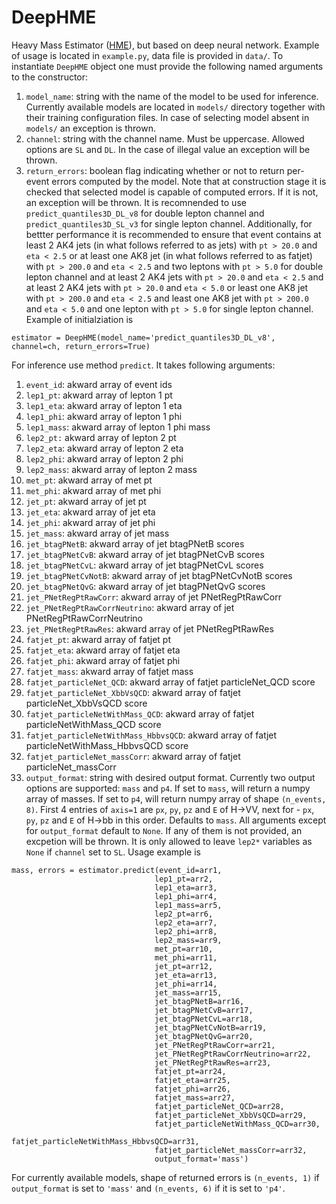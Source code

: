 # DeepHME
Heavy Mass Estimator ([HME](https://journals.aps.org/prd/abstract/10.1103/PhysRevD.96.035007)), but based on deep neural network.
Example of usage is located in `example.py`, data file is provided in `data/`. To instantiate `DeepHME` object one must provide the following named arguments to the constructor:
1. `model_name`: string with the name of the model to be used for inference. Currently available models are located in `models/` directory together with their training configuration files. In case of selecting model absent in `models/` an exception is thrown.
2. `channel`: string with the channel name. Must be uppercase. Allowed options are `SL` and `DL`. In the case of illegal value an exception will be thrown.
3. `return_errors`: boolean flag indicating whether or not to return per-event errors computed by the model. Note that at construction stage it is checked that selected model is capable of computed errors. If it is not, an exception will be thrown.
It is recomnended to use `predict_quantiles3D_DL_v8` for double lepton channel and `predict_quantiles3D_SL_v3` for single lepton channel. Additionally, for bettter performance it is recommended to ensure that event contains at least 2 AK4 jets (in what follows referred to as jets) with `pt > 20.0` and `eta < 2.5` or at least one AK8 jet (in what follows referred to as fatjet) with `pt > 200.0` and `eta < 2.5` and two leptons with `pt > 5.0` for double lepton channel and at least 2 AK4 jets with `pt > 20.0` and `eta < 2.5` and at least 2 AK4 jets with `pt > 20.0` and `eta < 5.0` or least one AK8 jet with `pt > 200.0` and `eta < 2.5` and least one AK8 jet with `pt > 200.0` and `eta < 5.0` and one lepton with `pt > 5.0` for single lepton channel.
Example of initialziation is 
```
estimator = DeepHME(model_name='predict_quantiles3D_DL_v8', channel=ch, return_errors=True)
```
For inference use method `predict`. It takes following arguments:
1. `event_id`: akward array of event ids
2. `lep1_pt`: akward array of lepton 1 pt 
3. `lep1_eta`: akward array of lepton 1 eta 
4. `lep1_phi`: akward array of lepton 1 phi
5. `lep1_mass`: akward array of lepton 1 phi mass
6. `lep2_pt:` akward array of lepton 2 pt
7. `lep2_eta`: akward array of lepton 2 eta
8. `lep2_phi`: akward array of lepton 2 phi
9. `lep2_mass`: akward array of lepton 2 mass
10. `met_pt`: akward array of met pt 
11. `met_phi`: akward array of met phi 
12. `jet_pt`: akward array of jet pt 
13. `jet_eta`: akward array of jet eta 
14. `jet_phi`: akward array of jet phi 
15. `jet_mass`: akward array of jet mass
16. `jet_btagPNetB`: akward array of jet btagPNetB scores
17. `jet_btagPNetCvB`: akward array of jet btagPNetCvB scores
18. `jet_btagPNetCvL`: akward array of jet btagPNetCvL scores 
19. `jet_btagPNetCvNotB`: akward array of jet btagPNetCvNotB scores 
20. `jet_btagPNetQvG`: akward array of jet btagPNetQvG scores
21. `jet_PNetRegPtRawCorr`: akward array of jet PNetRegPtRawCorr 
22. `jet_PNetRegPtRawCorrNeutrino`: akward array of jet PNetRegPtRawCorrNeutrino 
23. `jet_PNetRegPtRawRes`: akward array of jet PNetRegPtRawRes
24. `fatjet_pt`: akward array of fatjet pt
25. `fatjet_eta`: akward array of fatjet eta
26. `fatjet_phi`: akward array of fatjet phi
27. `fatjet_mass`: akward array of fatjet mass 
28. `fatjet_particleNet_QCD`: akward array of fatjet particleNet_QCD score
29. `fatjet_particleNet_XbbVsQCD`: akward array of fatjet particleNet_XbbVsQCD score
30. `fatjet_particleNetWithMass_QCD`: akward array of fatjet particleNetWithMass_QCD score 
31. `fatjet_particleNetWithMass_HbbvsQCD`: akward array of fatjet particleNetWithMass_HbbvsQCD score
32. `fatjet_particleNet_massCorr`: akward array of fatjet particleNet_massCorr
33. `output_format`: string with desired output format. Currently two output options are supported: `mass` and `p4`. If set to `mass`, will return a numpy array of masses. If set to `p4`, will return numpy array of shape `(n_events, 8)`. First 4 entries of `axis=1` are `px`, `py`, `pz` and `E` of H->VV, next for - `px`, `py`, `pz` and `E` of H->bb in this order. Defaults to `mass`.
All arguments except for `output_format` default to `None`. If any of them is not provided, an excpetion will be thrown. It is only allowed to leave `lep2*` variables as `None` if `channel` set to `SL`. Usage example is 
```
mass, errors = estimator.predict(event_id=arr1,
                                lep1_pt=arr2, 
                                lep1_eta=arr3, 
                                lep1_phi=arr4, 
                                lep1_mass=arr5,
                                lep2_pt=arr6, 
                                lep2_eta=arr7, 
                                lep2_phi=arr8, 
                                lep2_mass=arr9,
                                met_pt=arr10, 
                                met_phi=arr11,
                                jet_pt=arr12, 
                                jet_eta=arr13, 
                                jet_phi=arr14, 
                                jet_mass=arr15, 
                                jet_btagPNetB=arr16, 
                                jet_btagPNetCvB=arr17, 
                                jet_btagPNetCvL=arr18, 
                                jet_btagPNetCvNotB=arr19, 
                                jet_btagPNetQvG=arr20,
                                jet_PNetRegPtRawCorr=arr21, 
                                jet_PNetRegPtRawCorrNeutrino=arr22, 
                                jet_PNetRegPtRawRes=arr23,
                                fatjet_pt=arr24, 
                                fatjet_eta=arr25, 
                                fatjet_phi=arr26, 
                                fatjet_mass=arr27,
                                fatjet_particleNet_QCD=arr28, 
                                fatjet_particleNet_XbbVsQCD=arr29, 
                                fatjet_particleNetWithMass_QCD=arr30, 
                                fatjet_particleNetWithMass_HbbvsQCD=arr31, 
                                fatjet_particleNet_massCorr=arr32,
                                output_format='mass')
```
For currently available models, shape of returned errors is `(n_events, 1)` if `output_format` is set to `'mass'` and `(n_events, 6)` if it is set to `'p4'`. 